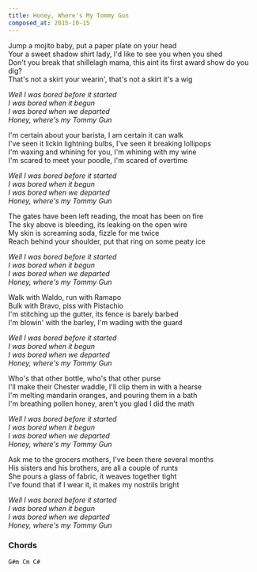 ```yaml
---
title: Honey, Where's My Tommy Gun
composed_at: 2015-10-15
---
```


Jump a mojito baby, put a paper plate on your head  
Your a sweet shadow shirt lady, I'd like to see you when you shed  
Don't you break that shillelagh mama, this aint its first award show do you dig?  
That's not a skirt your wearin', that's not a skirt it's a wig  

*Well I was bored before it started*  
*I was bored when it begun*  
*I was bored when we departed*  
*Honey, where's my Tommy Gun*  

I'm certain about your barista, I am certain it can walk  
I've seen it lickin lightning bulbs, I've seen it breaking lollipops  
I'm waxing and whining for you, I'm whining with my wine  
I'm scared to meet your poodle, I'm scared of overtime  

*Well I was bored before it started*  
*I was bored when it begun*  
*I was bored when we departed*  
*Honey, where's my Tommy Gun*  

The gates have been left reading, the moat has been on fire  
The sky above is bleeding, its leaking on the open wire  
My skin is screaming soda, fizzle for me twice  
Reach behind your shoulder, put that ring on some peaty ice  

*Well I was bored before it started*  
*I was bored when it begun*  
*I was bored when we departed*  
*Honey, where's my Tommy Gun*  

Walk with Waldo, run with Ramapo  
Bulk with Bravo, piss with Pistachio  
I'm stitching up the gutter, its fence is barely barbed  
I'm blowin' with the barley, I'm wading with the guard  

*Well I was bored before it started*  
*I was bored when it begun*  
*I was bored when we departed*  
*Honey, where's my Tommy Gun*  

Who's that other bottle, who's that other purse  
I'll make their Chester waddle, I'll clip them in with a hearse  
I'm melting mandarin oranges, and pouring them in a bath  
I'm breathing pollen honey, aren't you glad I did the math  

*Well I was bored before it started*  
*I was bored when it begun*  
*I was bored when we departed*  
*Honey, where's my Tommy Gun*  

Ask me to the grocers mothers, I've been there several months  
His sisters and his brothers, are all a couple of runts  
She pours a glass of fabric, it weaves together tight  
I've found that if I wear it, it makes my nostrils bright  

*Well I was bored before it started*  
*I was bored when it begun*  
*I was bored when we departed*  
*Honey, where's my Tommy Gun*  

### Chords

```
G#m Cm C#
```
